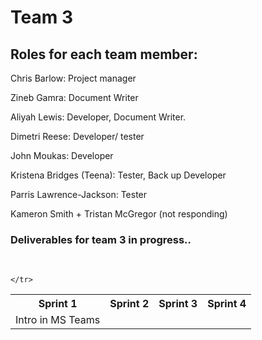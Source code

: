 <h1> Team 3 </h1>

<h2> Roles for each team member: </h2>

<!-- Using HTML for the documentation | Can be changed -->
<p> Chris Barlow: Project manager </p>
<p> Zineb Gamra: Document Writer </p>
<p> Aliyah Lewis: Developer, Document Writer. </p>
<p> Dimetri Reese: Developer/ tester </p>
<p> John Moukas: Developer </p>
<p> Kristena Bridges (Teena): Tester, Back up Developer </p>
<p> Parris Lawrence-Jackson: Tester </p>
<p> Kameron Smith + Tristan McGregor (not responding) </p>

<h3> Deliverables for team 3 in progress.. </h3>
<br>
<table>
    <tr>
        <th>Sprint 1</th>
        <th>Sprint 2</th>
        <th>Sprint 3</th>
        <th>Sprint 4</th>
    </tr>
    <tr>
        <td>Intro in MS Teams</td>
        <td></td>

    </tr>

</table>
